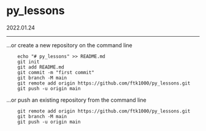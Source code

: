 # py_lessons

2022.01.24

---


…or create a new repository on the command line

        echo "# py_lessons" >> README.md
        git init
        git add README.md
        git commit -m "first commit"
        git branch -M main
        git remote add origin https://github.com/ftk1000/py_lessons.git
        git push -u origin main
        
…or push an existing repository from the command line

        git remote add origin https://github.com/ftk1000/py_lessons.git
        git branch -M main
        git push -u origin main
